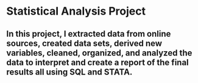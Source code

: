 # Statistical Analysis Project

## In this project, I extracted data from online sources, created data sets, derived new variables, cleaned, organized, and analyzed the data to interpret and create a report of the final results all using SQL and STATA.
